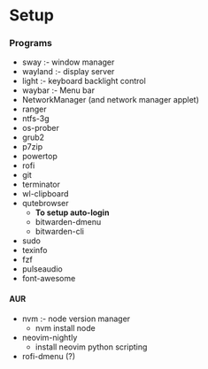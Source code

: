 # Setup

### Programs
- sway :- window manager
- wayland :- display server
- light :- keyboard backlight control
- waybar :- Menu bar
- NetworkManager (and network manager applet)
- ranger
- ntfs-3g
- os-prober
- grub2
- p7zip
- powertop
- rofi
- git
- terminator
- wl-clipboard
- qutebrowser
    - **To setup auto-login**
    - bitwarden-dmenu
    - bitwarden-cli
- sudo
- texinfo
- fzf
- pulseaudio
- font-awesome
#### AUR
- nvm :- node version manager
    - nvm install node
- neovim-nightly
    - install neovim python scripting 
- rofi-dmenu (?)
